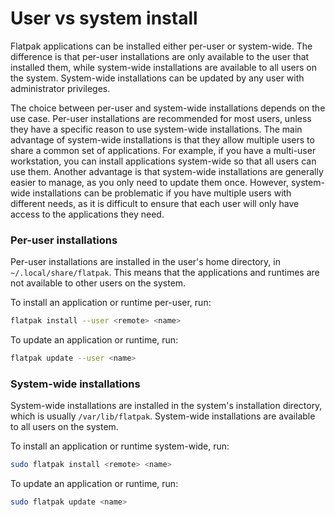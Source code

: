 # User vs system install

Flatpak applications can be installed either per-user or system-wide. The
difference is that per-user installations are only available to the user
that installed them, while system-wide installations are available to all
users on the system. System-wide installations can be updated by any user
with administrator privileges.

The choice between per-user and system-wide installations depends on the
use case. Per-user installations are recommended for most users, unless
they have a specific reason to use system-wide installations. The main
advantage of system-wide installations is that they allow multiple users
to share a common set of applications. For example, if you have a
multi-user workstation, you can install applications system-wide so that
all users can use them. Another advantage is that system-wide
installations are generally easier to manage, as you only need to update
them once. However, system-wide installations can be problematic if you
have multiple users with different needs, as it is difficult to ensure
that each user will only have access to the applications they need.

### Per-user installations

Per-user installations are installed in the user's home
directory, in `~/.local/share/flatpak`. This means that the applications
and runtimes are not available to other users on the system.

To install an application or runtime per-user, run:

```bash
flatpak install --user <remote> <name>
```

To update an application or runtime, run:

```bash
flatpak update --user <name>
```

### System-wide installations

System-wide installations are installed in the system's installation
directory, which is usually `/var/lib/flatpak`. System-wide installations
are available to all users on the system.

To install an application or runtime system-wide, run:

```bash
sudo flatpak install <remote> <name>
```

To update an application or runtime, run:

```bash
sudo flatpak update <name>
```
